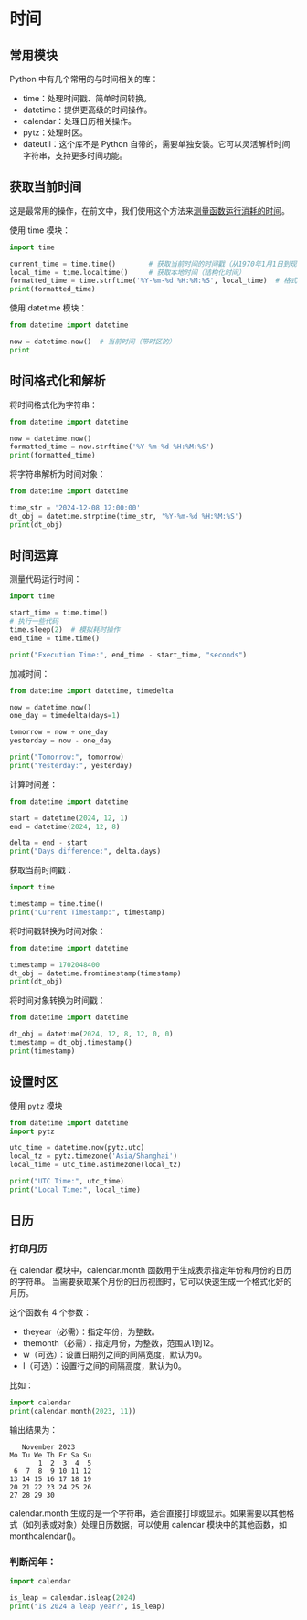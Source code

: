 # 时间

## 常用模块

Python 中有几个常用的与时间相关的库：
- time：处理时间戳、简单时间转换。
- datetime：提供更高级的时间操作。
- calendar：处理日历相关操作。
- pytz：处理时区。
- dateutil：这个库不是 Python 自带的，需要单独安装。它可以灵活解析时间字符串，支持更多时间功能。

## 获取当前时间

这是最常用的操作，在前文中，我们使用这个方法来[测量函数运行消耗的时间](decorator#为函数运行计时)。

使用 time 模块：
```python
import time

current_time = time.time()        # 获取当前时间的时间戳（从1970年1月1日到现在的秒数）
local_time = time.localtime()     # 获取本地时间（结构化时间）
formatted_time = time.strftime('%Y-%m-%d %H:%M:%S', local_time)  # 格式化时间
print(formatted_time)
```
  
使用 datetime 模块：
```python
from datetime import datetime

now = datetime.now()  # 当前时间（带时区的）
print
```

## 时间格式化和解析

将时间格式化为字符串：
```python
from datetime import datetime

now = datetime.now()
formatted_time = now.strftime('%Y-%m-%d %H:%M:%S')
print(formatted_time)
```

将字符串解析为时间对象：
```python
from datetime import datetime

time_str = '2024-12-08 12:00:00'
dt_obj = datetime.strptime(time_str, '%Y-%m-%d %H:%M:%S')
print(dt_obj)
```

## 时间运算

测量代码运行时间：
```python
import time

start_time = time.time()
# 执行一些代码
time.sleep(2)  # 模拟耗时操作
end_time = time.time()

print("Execution Time:", end_time - start_time, "seconds")
```
  
加减时间：
```python
from datetime import datetime, timedelta

now = datetime.now()
one_day = timedelta(days=1)

tomorrow = now + one_day
yesterday = now - one_day

print("Tomorrow:", tomorrow)
print("Yesterday:", yesterday)
```

计算时间差：
```python
from datetime import datetime

start = datetime(2024, 12, 1)
end = datetime(2024, 12, 8)

delta = end - start
print("Days difference:", delta.days)
```

获取当前时间戳：
```python
import time

timestamp = time.time()
print("Current Timestamp:", timestamp)
```

将时间戳转换为时间对象：
```python
from datetime import datetime

timestamp = 1702048400
dt_obj = datetime.fromtimestamp(timestamp)
print(dt_obj)
```

将时间对象转换为时间戳：
```python
from datetime import datetime

dt_obj = datetime(2024, 12, 8, 12, 0, 0)
timestamp = dt_obj.timestamp()
print(timestamp)
```

## 设置时区
使用 `pytz` 模块

```python
from datetime import datetime
import pytz

utc_time = datetime.now(pytz.utc)
local_tz = pytz.timezone('Asia/Shanghai')
local_time = utc_time.astimezone(local_tz)

print("UTC Time:", utc_time)
print("Local Time:", local_time)
  ```


## 日历

### 打印月历

在 calendar 模块中，calendar.month 函数用于生成表示指定年份和月份的日历的字符串。 当需要获取某个月份的日历视图时，它可以快速生成一个格式化好的月历。

这个函数有 4 个参数：
- theyear（必需）：指定年份，为整数。
- themonth（必需）：指定月份，为整数，范围从1到12。
- w（可选）：设置日期列之间的间隔宽度，默认为0。
- l（可选）：设置行之间的间隔高度，默认为0。

比如：

```python
import calendar
print(calendar.month(2023, 11))
```

输出结果为：

```
   November 2023
Mo Tu We Th Fr Sa Su
       1  2  3  4  5
 6  7  8  9 10 11 12
13 14 15 16 17 18 19
20 21 22 23 24 25 26
27 28 29 30
```

calendar.month 生成的是一个字符串，适合直接打印或显示。如果需要以其他格式（如列表或对象）处理日历数据，可以使用 calendar 模块中的其他函数，如 monthcalendar()。

### 判断闰年：
```python
import calendar

is_leap = calendar.isleap(2024)
print("Is 2024 a leap year?", is_leap)
```

  
